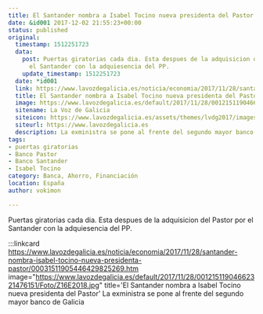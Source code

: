 ```yaml
---
title: El Santander nombra a Isabel Tocino nueva presidenta del Pastor
date: &id001 2017-12-02 21:55:23+00:00
status: published
original:
  timestamp: 1512251723
  data:
    post: Puertas giratorias cada dia. Esta despues de la adquisicion del Pastor por
      el Santander con la adquiesencia del PP.
    update_timestamp: 1512251723
  date: *id001
  link: https://www.lavozdegalicia.es/noticia/economia/2017/11/28/santander-nombra-isabel-tocino-nueva-presidenta-pastor/00031511905446429825269.htm
  title: El Santander nombra a Isabel Tocino nueva presidenta del Pastor
  image: https://www.lavozdegalicia.es/default/2017/11/28/00121511904662321476151/Foto/Z16E2018.jpg
  sitename: La Voz de Galicia
  siteicon: https://www.lavozdegalicia.es/assets/themes/lvdg2017/images/favicon/android-icon-192x192.png
  siteurl: https://www.lavozdegalicia.es
  description: La exministra se pone al frente del segundo mayor banco de Galicia
tags:
- puertas giratorias
- Banco Pastor
- Banco Santander
- Isabel Tocino
category: Banca, Ahorro, Financiación
location: España
author: vokimon

---
```

Puertas giratorias cada dia. Esta despues de la adquisicion del Pastor por el Santander con la adquiesencia del PP.

:::linkcard https://www.lavozdegalicia.es/noticia/economia/2017/11/28/santander-nombra-isabel-tocino-nueva-presidenta-pastor/00031511905446429825269.htm image="https://www.lavozdegalicia.es/default/2017/11/28/00121511904662321476151/Foto/Z16E2018.jpg" title='El Santander nombra a Isabel Tocino nueva presidenta del Pastor'
    La exministra se pone al frente del segundo mayor banco de Galicia

